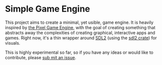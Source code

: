 # Simple Game Engine

This project aims to create a minimal, yet usible, game engine. It is heavily inspired by [the Pixel Game Engine](https://github.com/OneLoneCoder/olcPixelGameEngine),
with the goal of creating something that abstracts away the complexities of creating graphical, interactive apps and
games. Right now, it's a thin wrapper around [SDL2](https://www.libsdl.org) (using the [sdl2
crate](https://crates.io/crates/sdl2)) for visuals.

This is highly experimental so far, so if you have any ideas or would like to contribute, please [sub mit an
issue](https;//github.com/mcb2003/audio-game-engine-rs/issues).
